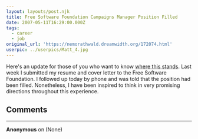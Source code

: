 ```yaml
---
layout: layouts/post.njk
title: Free Software Foundation Campaigns Manager Position Filled
date: 2007-05-11T16:29:00.000Z
tags:
  - career
  - job
original_url: 'https://nemorathwald.dreamwidth.org/172074.html'
userpic: ../userpics/Matt_4.jpg
---
```

Here's an update for those of you who want to know [where this stands](http://matt-arnold.livejournal.com/179611.html). Last week I submitted my resume and cover letter to the Free Software Foundation. I followed up today by phone and was told that the position had been filled. Nonetheless, I have been inspired to think in very promising directions throughout this experience.

## Comments

---

**Anonymous** on (None)

